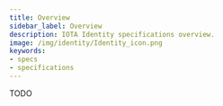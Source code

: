 ```yaml
---
title: Overview
sidebar_label: Overview
description: IOTA Identity specifications overview.
image: /img/identity/Identity_icon.png
keywords:
- specs
- specifications
---
```


TODO